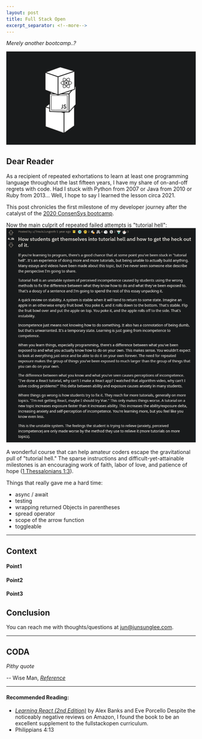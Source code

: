 ```yaml
---
layout: post
title: Full Stack Open
excerpt_separator: <!--more-->
---
```


_Merely another bootcamp..?_

[![Full Stack Open logo](../images/fullstackopen.PNG "Full Stack Open")](https://junsunglee.com/Full-Stack-Open/)

<!--more-->

## Dear Reader

As a recipient of repeated exhortations to learn at least one programming language throughout the last fifteen years, I have my share of on-and-off regrets with code. Had I stuck with Python from 2007 or Java from 2010 or Ruby from 2013... Well, I hope to say I learned the lesson circa 2021. 

This post chronicles the first milestone of my developer journey after the catalyst of the [2020 ConsenSys bootcamp](https://junsunglee.com/ConsenSys-Blockchain-Developer-Bootcamp/).

Now the main culprit of repeated failed attempts is "tutorial hell":
[![Reddit on tutorial hell](../images/Tutorial-Hell.PNG "Tutorila Hell")](https://www.reddit.com/r/learnprogramming/comments/i0kld3/how_students_get_themselves_into_tutorial_hell/)


A wonderful course that can help amateur coders escape the gravitational pull of "tutorial hell."
The sparse instructions and difficult-yet-attainable milestones is an encouraging work of faith, labor of love, and patience of hope ([1 Thessalonians 1:3](https://www.biblegateway.com/passage/?search=1%20Thessalonians%201&version=KJV)).

Things that really gave me a hard time:
- async / await
- testing
- wrapping returned Objects in parentheses
- spread operator
- scope of the arrow function
- toggleable


---

## Context


#### Point1


#### Point2


#### Point3


## Conclusion



You can reach me with thoughts/questions at <jun@junsunglee.com>.

---

## CODA

_Pithy quote_

-- Wise Man, [_Reference_](https://google.com)

---

#### Recommended Reading:
- _[Learning React (2nd Edition)](https://www.amazon.com/Learning-React-Modern-Patterns-Developing/dp/1492051721)_ by Alex Banks and Eve Porcello
Despite the noticeably negative reviews on Amazon, I found the book to be an excellent supplement to the fullstackopen curriculum.
- Philippians 4:13